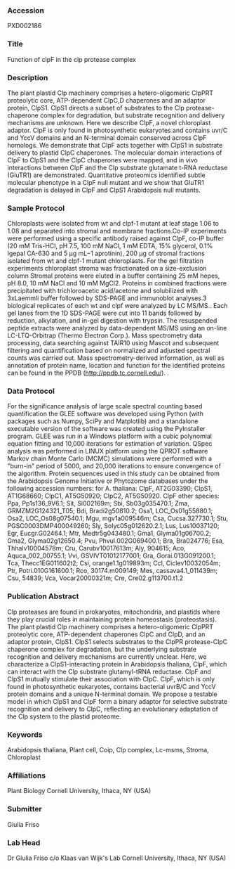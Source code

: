 ### Accession
PXD002186

### Title
Function of clpF in the clp protease complex

### Description
The plant plastid Clp machinery comprises a hetero-oligomeric ClpPRT proteolytic core, ATP-dependent ClpC,D chaperones and an adaptor protein, ClpS1. ClpS1 directs a subset of substrates to the Clp protease-chaperone complex for degradation, but substrate recognition and delivery mechanisms are unknown. Here we describe ClpF, a novel chloroplast adaptor. ClpF is only found in photosynthetic eukaryotes and contains uvr/C and YccV domains and an N-terminal domain conserved across ClpF homologs. We demonstrate that ClpF acts together with ClpS1 in substrate delivery to plastid ClpC chaperones. The molecular domain interactions of ClpF to ClpS1 and the ClpC chaperones were mapped, and in vivo interactions between ClpF and the Clp substrate glutamate t-RNA reductase (GluTR1) are demonstrated. Quantitative proteomics identified subtle molecular phenotype in a ClpF null mutant and we show that GluTR1 degradation is delayed in ClpF and ClpS1 Arabidopsis null mutants.

### Sample Protocol
Chloroplasts were isolated from wt and clpf-1 mutant at leaf stage 1.06 to 1.08 and separated into stromal and membrane fractions.Co-IP experiments were performed  using a specific antibody raised against ClpF, co-IP buffer (20 mM Tris-HCl, pH 7.5, 100 mM NaCl, 1 mM EDTA, 15% glycerol, 0.1% Igepal CA-630 and 5 µg mL−1 aprotinin), 200 μg of stromal fractions isolated from wt and clpf-1 mutant chloroplasts. For the gel filtration experiments chloroplast stroma was fractionated on a size-exclusion column  Stromal proteins were eluted in a buffer containing 25 mM hepes, pH 8.0, 10 mM NaCl and 10 mM MgCl2.  Proteins in combined fractions were precipitated with trichloroacetic acid/acetone and solubilized with 3xLaemmli buffer followed by SDS-PAGE and immunoblot analyses.3 biological replicates of each wt and clpf were analyzed by LC MS/MS.. Each gel lanes from the 1D SDS-PAGE were cut into 11 bands followed by reduction, alkylation, and in-gel digestion with trypsin. The resuspended peptide extracts were analyzed by data-dependent MS/MS using an on-line LC-LTQ-Orbitrap (Thermo Electron Corp.). Mass spectrometry data processing, data searching against TAIR10 using Mascot and subsequent filtering and quantification based on normalized and adjusted spectral counts was carried out. Mass spectrometry-derived information, as well as annotation of protein name, location and function for the identified proteins can be found in the PPDB (http://ppdb.tc.cornell.edu/).  .

### Data Protocol
For the significance analysis of large scale spectral counting based quantification the GLEE software was developed using Python (with packages such as Numpy, SciPy and Matplotlib) and a standalone executable version of the software was created using the PyInstaller program. GLEE was run in a Windows platform with a cubic polynomial equation fitting and 10,000 iterations for estimation of variation. QSpec analysis was performed in LINUX platform using the QPROT software Markov chain Monte Carlo (MCMC) simulations were performed with a "burn-in" period of 5000, and 20,000 iterations to ensure convergence of the algorithm. Protein sequences used in this study can be obtained from the Arabidopsis Genome Initiative or Phytozome databases under the following accession numbers: for A. thaliana: ClpF, AT2G03390; ClpS1, AT1G68660; ClpC1, AT5G50920; ClpC2, AT5G50920. ClpF other species: Ppa, Pp1s136_9V6.1; Sit, Si002169m; Sbi, Sb03g035470.1; Zma, GRMZM2G124321_T05; Bdi, Bradi2g50810.2; Osa1, LOC_Os01g55880.1; Osa2, LOC_Os08g07540.1; Mgu, mgv1a009546m; Csa, Cucsa.327730.1; Stu, PGSC0003DMP400049260; Sly, Solyc05g012620.2.1; Lus, Lus10037120; Egr, Eucgr.G02464.1; Mtr, Medtr5g043480.1; Gma1, Glyma01g06700.2; Gma2, Glyma02g12650.4; Pvu, Phvul.002G069400.1; Bra, Bra024776; Esa, Thhalv10004578m; Cru, Carubv10017613m; Aly, 904615; Aco, Aquca_002_00755.1; Vvi, GSVIVT01012177001; Gra, Gorai.013G091200.1; Tca, Thecc1EG011602t2; Csi, orange1.1g019893m; Ccl, Ciclev10032054m; Ptr, Potri.010G161600.1; Rco, 30174.m009149; Mes, cassava4.1_011439m; Csu, 54839; Vca, Vocar20000321m; Cre, Cre02.g113700.t1.2

### Publication Abstract
Clp proteases are found in prokaryotes, mitochondria, and plastids where they play crucial roles in maintaining protein homeostasis (proteostasis). The plant plastid Clp machinery comprises a hetero-oligomeric ClpPRT proteolytic core, ATP-dependent chaperones ClpC and ClpD, and an adaptor protein, ClpS1. ClpS1 selects substrates to the ClpPR protease-ClpC chaperone complex for degradation, but the underlying substrate recognition and delivery mechanisms are currently unclear. Here, we characterize a ClpS1-interacting protein in Arabidopsis thaliana, ClpF, which can interact with the Clp substrate glutamyl-tRNA reductase. ClpF and ClpS1 mutually stimulate their association with ClpC. ClpF, which is only found in photosynthetic eukaryotes, contains bacterial uvrB/C and YccV protein domains and a unique N-terminal domain. We propose a testable model in which ClpS1 and ClpF form a binary adaptor for selective substrate recognition and delivery to ClpC, reflecting an evolutionary adaptation of the Clp system to the plastid proteome.

### Keywords
Arabidopsis thaliana, Plant cell, Coip, Clp complex, Lc-msms, Stroma, Chloroplast

### Affiliations
Plant Biology
Cornell University, Ithaca, NY (USA)

### Submitter
Giulia Friso

### Lab Head
Dr Giulia Friso c/o Klaas van Wijk's Lab
Cornell University, Ithaca, NY (USA)


